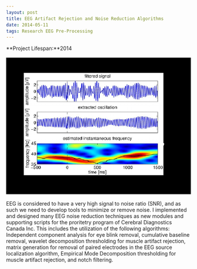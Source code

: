 ```yaml
---
layout: post
title: EEG Artifact Rejection and Noise Reduction Algorithms
date: 2014-05-11
tags: Research EEG Pre-Processing
---
```

**Project Lifespan\:**2014  
<br>
![PreProcessing](../../../assets/img/projects/research/PreProcessing.jpg)

EEG is considered to have a very high signal to noise ratio (SNR), and as such we need to develop tools to minimize or remove noise. I implemented and designed many EEG noise reduction techniques as new modules and supporting scripts for the proritetry program of Cerebral Diagnostics Canada Inc. This includes the utilization of the following algorithms: Independent component analysis for eye blink removal, cumulative baseline removal, wavelet decomposition thresholding for muscle artifact rejection, matrix generation for removal of paired electrodes in the EEG source localization algorithm, Empirical Mode Decomposition thresholding for muscle artifact rejection, and notch filtering.